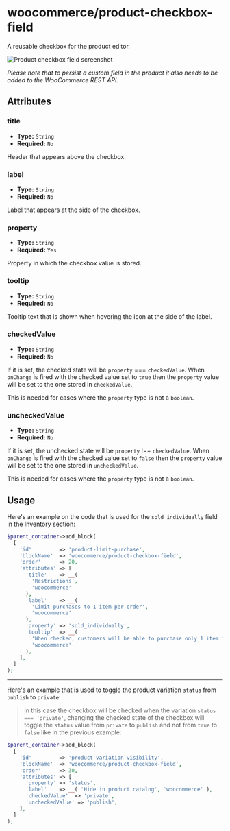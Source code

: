 # woocommerce/product-checkbox-field

A reusable checkbox for the product editor.

![Product checkbox field screenshot](https://woocommerce.files.wordpress.com/2023/09/checkbox.png)

_Please note that to persist a custom field in the product it also needs to be added to the WooCommerce REST API._

## Attributes

### title

-   **Type:** `String`
-   **Required:** `No`

Header that appears above the checkbox.

### label

-   **Type:** `String`
-   **Required:** `No`

Label that appears at the side of the checkbox.

### property

-   **Type:** `String`
-   **Required:** `Yes`

Property in which the checkbox value is stored.

### tooltip

-   **Type:** `String`
-   **Required:** `No`

Tooltip text that is shown when hovering the icon at the side of the label.

### checkedValue

-   **Type:** `String`
-   **Required:** `No`

If it is set, the checked state will be `property` === `checkedValue`. When `onChange` is fired with the checked value set to `true` then the `property` value will be set to the one stored in `checkedValue`.

This is needed for cases where the `property` type is not a `boolean`.

### uncheckedValue

-   **Type:** `String`
-   **Required:** `No`

If it is set, the unchecked state will be `property` !== `checkedValue`. When `onChange` is fired with the checked value set to `false` then the `property` value will be set to the one stored in `uncheckedValue`.

This is needed for cases where the `property` type is not a `boolean`.

## Usage

Here's an example on the code that is used for the `sold_individually` field in the Inventory section:

```php
$parent_container->add_block(
  [
    'id'         => 'product-limit-purchase',
    'blockName'  => 'woocommerce/product-checkbox-field',
    'order'      => 20,
    'attributes' => [
      'title'    => __(
        'Restrictions',
        'woocommerce'
      ),
      'label'    => __(
        'Limit purchases to 1 item per order',
        'woocommerce'
      ),
      'property' => 'sold_individually',
      'tooltip'  => __(
        'When checked, customers will be able to purchase only 1 item in a single order. This is particularly useful for items that have limited quantity, like art or handmade goods.',
        'woocommerce'
      ),
    ],
  ]
);
```

---

Here's an example that is used to toggle the product variation `status` from `publish` to `private`:

> In this case the checkbox will be checked when the variation `status === 'private'`, changing the checked state of the checkbox will toggle the `status` value from `private` to `publish` and not from `true` to `false` like in the previous example:

```php
$parent_container->add_block(
  [
    'id'         => 'product-variation-visibility',
    'blockName'  => 'woocommerce/product-checkbox-field',
    'order'      => 30,
    'attributes' => [
      'property' => 'status',
      'label'    => __( 'Hide in product catalog', 'woocommerce' ),
      'checkedValue'  => 'private',
      'uncheckedValue' => 'publish',
    ],
  ]
);
```
